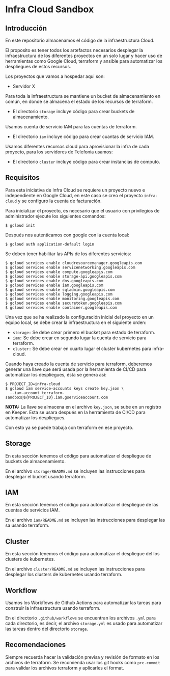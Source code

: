 # Infra Cloud Sandbox

## Introducción

En este repositorio almacenamos el código de la infraestructura Cloud.

El proposito es tener todos los artefactos necesarios desplegar la infraestructura de los diferentes proyectos
en un solo lugar y hacer uso de herramientas como Google Cloud, terraform y ansible para automatizar los
despliegues de estos recursos.

Los proyectos que vamos a hospedar aqui son:

* Servidor X

Para toda la infraestructura se mantiene un bucket de almacenamiento en común, en donde se almacena el estado
de los recursos de terraform.

* El directorio `storage` incluye código para crear buckets de almacenamiento.

Usamos cuenta de servicio IAM para las cuentas de terraform.

* El directorio `iam` incluye código para crear cuantas de servicio IAM.

Usamos diferentes recursos cloud para aprovisionar la infra de cada proyecto, para los servidores de Telefonía usamos:

* El directorio `cluster` incluye código para crear instancias de computo.
 
## Requisitos

Para esta iniciativa de Infra Cloud se requiere un proyecto nuevo e independiente en Google Cloud, en este caso se creo
el proyecto `infra-cloud` y se configuro la cuenta de facturación.

Para inicializar el proyecto, es necesario que el usuario con privilegios de administrador ejecute los siguientes
comandos:

``` shell
$ gcloud init
```

Después nos autenticamos con google con la cuenta local:

``` shell
$ gcloud auth application-default login
```

Se deben tener habilitar las APIs de los diferentes servicios:

``` shell
$ gcloud services enable cloudresourcemanager.googleapis.com
$ gcloud services enable servicenetworking.googleapis.com
$ gcloud services enable compute.googleapis.com
$ gcloud services enable storage-api.googleapis.com
$ gcloud services enable dns.googleapis.com
$ gcloud services enable iam.googleapis.com
$ gcloud services enable sqladmin.googleapis.com
$ gcloud services enable logging.googleapis.com
$ gcloud services enable monitoring.googleapis.com
$ gcloud services enable securetoken.googleapis.com
$ gcloud services enable container.googleapis.com
```

Una vez que se ha realizado la configuración inicial del proyecto en un equipo local, se debe crear la infraestructura
en el siguiente orden:

* `storage:` Se debe crear primero el bucket para estado de terraform.
* `iam:` Se debe crear en segundo lugar la cuenta de servicio para terraform.
* `cluster:` Se debe crear en cuarto lugar el cluster kubernetes para infra-cloud.

Cuando haya creado la cuenta de servicio para terraform, deberemos generar una llave que será usada por la herramienta
de CI/CD para automatizar los despliegues, ésta se genera así:

``` shell
$ PROJECT_ID=infra-cloud
$ gcloud iam service-accounts keys create key.json \
  --iam-account terraform-sandbox@${PROJECT_ID}.iam.gserviceaccount.com
```

**NOTA:** La llave se almacena en el archivo `key.json`, se sube en un registro en Keeper. Esta se usara después
en la herramienta de CI/CD para automatizar los despliegues.

Con esto ya se puede trabaja con terraform en ese proyecto.

## Storage

En esta sección tenemos el código para automatizar el despliegue de buckets de almacenamiento.

En el archivo `storage/README.md` se incluyen las instrucciones para desplegar el bucket usando terraform.

## IAM

En esta sección tenemos el código para automatizar el despliegue de las cuentas de servicios IAM.

En el archivo `iam/README.md` se incluyen las instrucciones para desplegar las sa usando terraform.

## Cluster

En esta sección tenemos el código para automatizar el despliegue del los clusters de kubernetes.

En el archivo `cluster/README.md` se incluyen las instrucciones para desplegar los clusters de kubernetes usando
terraform.

## Workflow

Usamos los Workflows de Github Actions para automatizar las tareas para construir la infraestructura usando
terraform.

En el directorio `.github/workflows` se encuentran los archivos `.yml` para cada directorio, es decir, el archivo
`storage.yml` es usado para automatizar las tareas dentro del directorio `storage`.

## Recomendaciones

Siempre recuerda hacer la validación previsa y revisión de formato en los archivos de terraform. Se recomienda
usar los git hooks como `pre-commit` para validar los archivos terraform y aplicarles el format.


